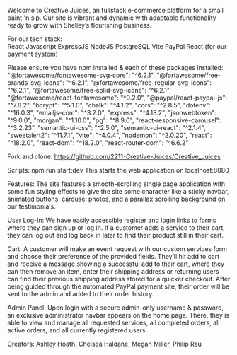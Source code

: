 Welcome to Creative Juices, an fullstack e-commerce platform for a small paint 'n sip. Our site is vibrant and dynamic with adaptable functionality ready to grow with Shelley’s flourishing business. 


For our tech stack:  
React
Javascript
ExpressJS
NodeJS
PostgreSQL
Vite 
PayPal React (for our payment system)


Please ensure you have npm installed & each of these packages installed:
"@fortawesome/fontawesome-svg-core": "^6.2.1",
"@fortawesome/free-brands-svg-icons": "^6.2.1",
"@fortawesome/free-regular-svg-icons": "^6.2.1",
"@fortawesome/free-solid-svg-icons": "^6.2.1",
"@fortawesome/react-fontawesome": "^0.2.0",
"@paypal/react-paypal-js": "^7.8.2",
"bcrypt": "^5.1.0",
"chalk": "^4.1.2",
"cors": "^2.8.5",
"dotenv": "^16.0.3",
"emailjs-com": "^3.2.0",
"express": "^4.18.2",
"jsonwebtoken": "^9.0.0",
"morgan": "^1.10.0",
"pg": "^8.9.0",
"react-responsive-carousel": "^3.2.23",
"semantic-ui-css": "^2.5.0",
"semantic-ui-react": "^2.1.4",
"sweetalert2": "^11.7.1",
"vite": "^4.0.4",
"nodemon": "^2.0.20",
"react": "^18.2.0",
"react-dom": "^18.2.0",
"react-router-dom": "^6.6.2"


Fork and clone:
https://github.com/2211-Creative-Juices/Creative_Juices


Scripts:
npm run start:dev
This starts the web application on localhost:8080


Features:
The site features a smooth-scrolling single page application with some fun styling effects to give the site some character like a sticky navbar, animated buttons, carousel photos, and a parallax scrolling background on our testimonials.


User Log-In:
We have easily accessible register and login links to forms where they can sign up or log in. If a customer adds a service to their cart, they can log out and log back in later to find their product still in their cart.


Cart:
A customer will make an event request with our custom services form and choose their preference of the provided fields. They’ll hit add to cart and receive a message showing a successful add to their cart, where they can then remove an item, enter their shipping address or returning users can find their previous shipping address stored for a quicker checkout. After being guided through the automated PayPal payment site, their order will be sent to the admin and added to their order history.


Admin Panel:
Upon login with a secure admin-only username & password, an exclusive administrator navbar appears on the home page. There, they is able to view and manage all requested services, all completed orders, all active orders, and all currently registered users. 


Creators:
Ashley Hoath, Chelsea Haldane, Megan Miller, Philip Rau